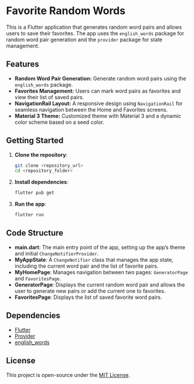 
# Favorite Random Words

This is a Flutter application that generates random word pairs and allows users to save their favorites. The app uses the `english_words` package for random word pair generation and the `provider` package for state management.

## Features

- **Random Word Pair Generation:** Generate random word pairs using the `english_words` package.
- **Favorites Management:** Users can mark word pairs as favorites and view their list of saved pairs.
- **NavigationRail Layout:** A responsive design using `NavigationRail` for seamless navigation between the Home and Favorites screens.
- **Material 3 Theme:** Customized theme with Material 3 and a dynamic color scheme based on a seed color.

## Getting Started

1. **Clone the repository**:
   ```bash
   git clone <repository_url>
   cd <repository_folder>
   ```

2. **Install dependencies**:
   ```bash
   flutter pub get
   ```

3. **Run the app**:
   ```bash
   flutter run
   ```

## Code Structure

- **main.dart**: The main entry point of the app, setting up the app’s theme and initial `ChangeNotifierProvider`.
- **MyAppState**: A `ChangeNotifier` class that manages the app state, including the current word pair and the list of favorite pairs.
- **MyHomePage**: Manages navigation between two pages: `GeneratorPage` and `FavoritesPage`.
- **GeneratorPage**: Displays the current random word pair and allows the user to generate new pairs or add the current one to favorites.
- **FavoritesPage**: Displays the list of saved favorite word pairs.

## Dependencies

- [Flutter](https://flutter.dev/)
- [Provider](https://pub.dev/packages/provider)
- [english_words](https://pub.dev/packages/english_words)

## License

This project is open-source under the [MIT License](LICENSE).